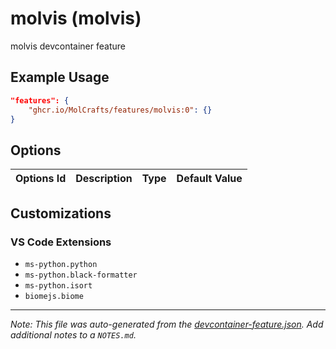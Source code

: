 
# molvis (molvis)

molvis devcontainer feature

## Example Usage

```json
"features": {
    "ghcr.io/MolCrafts/features/molvis:0": {}
}
```

## Options

| Options Id | Description | Type | Default Value |
|-----|-----|-----|-----|


## Customizations

### VS Code Extensions

- `ms-python.python`
- `ms-python.black-formatter`
- `ms-python.isort`
- `biomejs.biome`



---

_Note: This file was auto-generated from the [devcontainer-feature.json](https://github.com/MolCrafts/features/blob/main/src/molvis/devcontainer-feature.json).  Add additional notes to a `NOTES.md`._

